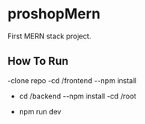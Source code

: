 # proshopMern
First MERN stack project.


## How To Run

-clone repo
-cd /frontend
 --npm install
* cd /backend
 --npm install
-cd /root
- npm run dev
